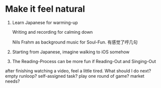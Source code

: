 # Make it feel natural

1. Learn Japanese for warming-up

   Writing and recording for calming down

   Nils Frahm as background music for Soul-Fun. 有感觉了哼几句

2. Starting from Japanese, imagine walking to iOS somehow
3. The Reading-Process can be more fun if Reading-Out and Singing-Out

after finishing watching a video, feel a little tired. What should I do next? empty runloop? self-assigned task? play one round of game? market needs?











